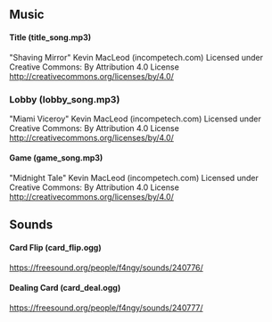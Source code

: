 ## Music
#### Title (title_song.mp3)
"Shaving Mirror" Kevin MacLeod (incompetech.com)
Licensed under Creative Commons: By Attribution 4.0 License
http://creativecommons.org/licenses/by/4.0/

### Lobby (lobby_song.mp3)
"Miami Viceroy" Kevin MacLeod (incompetech.com)
Licensed under Creative Commons: By Attribution 4.0 License
http://creativecommons.org/licenses/by/4.0/

#### Game (game_song.mp3)
"Midnight Tale" Kevin MacLeod (incompetech.com)
Licensed under Creative Commons: By Attribution 4.0 License
http://creativecommons.org/licenses/by/4.0/

## Sounds
#### Card Flip (card_flip.ogg)
https://freesound.org/people/f4ngy/sounds/240776/

#### Dealing Card (card_deal.ogg)
https://freesound.org/people/f4ngy/sounds/240777/